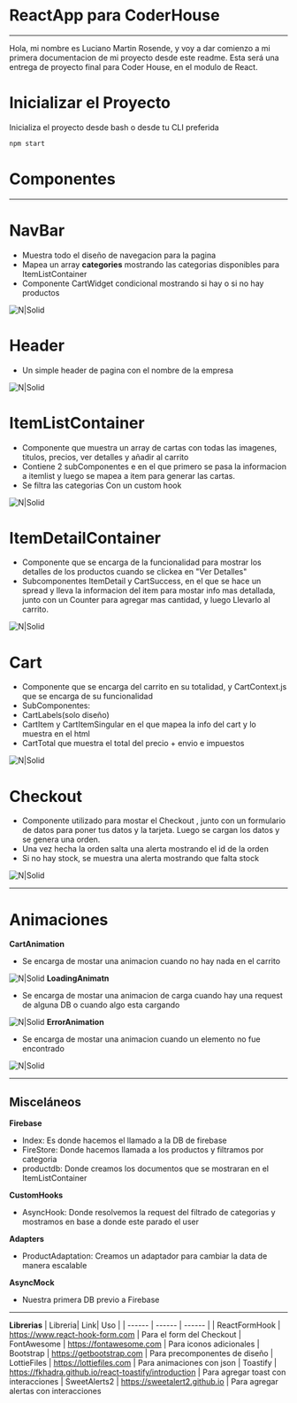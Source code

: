 # ReactApp para CoderHouse
---------
Hola, mi nombre es Luciano Martin Rosende, y voy a dar comienzo a mi primera documentacion de mi proyecto desde este readme. Esta será una entrega de proyecto final para Coder House, en el modulo de React.
# Inicializar el Proyecto

Inicializa el proyecto desde bash o desde tu CLI preferida
```sh
npm start
```

# Componentes
-------

# NavBar
- Muestra todo el diseño de navegacion para la pagina
- Mapea un array **categories** mostrando las categorias disponibles para ItemListContainer
- Componente CartWidget condicional mostrando si hay o si no hay productos

![N|Solid](https://i.imgur.com/SEPMNjw.png)

# Header
- Un simple header de pagina con el nombre de la empresa

![N|Solid](https://i.imgur.com/vIOMtxc.png)

# ItemListContainer
- Componente que muestra un array de cartas con todas las imagenes, titulos, precios, ver detalles y añadir al carrito
- Contiene 2 subComponentes <ItemList> e <Item> en el que primero se pasa la informacion a itemlist y luego se mapea a item para generar las cartas.
- Se filtra las categorias Con un custom hook

![N|Solid](https://i.imgur.com/QLe9a2A.png)
 
# ItemDetailContainer
- Componente que se encarga de la funcionalidad para mostrar los detalles de los productos cuando se clickea en "Ver Detalles"
- Subcomponentes ItemDetail y CartSuccess, en el que se hace un spread y lleva la informacion del item para mostar info mas detallada, junto con un Counter para agregar mas cantidad, y luego Llevarlo al carrito.

![N|Solid](https://i.imgur.com/B0EqtxR.png)

# Cart
- Componente que se encarga del carrito en su totalidad, y CartContext.js que se encarga de su funcionalidad
- SubComponentes:
- CartLabels(solo diseño)
- CartItem y CartItemSingular en el que mapea la info del cart y lo muestra en el html 
- CartTotal que muestra el total del precio + envio e impuestos

![N|Solid](https://i.imgur.com/8BE4nsB.png)

# Checkout
- Componente utilizado para mostar el Checkout , junto con un formulario de datos para poner tus datos y la tarjeta. Luego se cargan los datos y se genera una orden.
- Una vez hecha la orden salta una alerta mostrando el id de la orden
- Si no hay stock, se muestra una alerta mostrando que falta stock

![N|Solid](https://i.imgur.com/B0im05O.png)

-------------
# Animaciones
**CartAnimation**
- Se encarga de mostar una animacion cuando no hay nada en el carrito

![N|Solid](https://i.imgur.com/BviQtRd.png)
**LoadingAnimatn**
- Se encarga de mostar una animacion de carga cuando hay una request de alguna DB o cuando algo esta cargando

![N|Solid](https://i.imgur.com/jLEVJyM.png)
**ErrorAnimation**
- Se encarga de mostar una animacion cuando un elemento no fue encontrado

![N|Solid](https://i.imgur.com/dqLEYst.png)

------
## Misceláneos
**Firebase**
- Index: Es donde hacemos el llamado a la DB de firebase
- FireStore: Donde hacemos llamada a los productos y filtramos por categoria
- productdb: Donde creamos los documentos que se mostraran en el ItemListContainer

**CustomHooks**
- AsyncHook: Donde resolvemos la request del filtrado de categorias y mostramos en base a donde este parado el user

**Adapters**
- ProductAdaptation: Creamos un adaptador para cambiar la data de manera escalable

**AsyncMock**
- Nuestra primera DB previo a Firebase

----
**Librerias**
| Libreria| Link| Uso |
| ------ | ------ | ------ |
| ReactFormHook | https://www.react-hook-form.com | Para el form del Checkout
| FontAwesome | https://fontawesome.com | Para iconos adicionales
| Bootstrap | https://getbootstrap.com | Para precomponentes de diseño
| LottieFiles | https://lottiefiles.com | Para animaciones con json
| Toastify | https://fkhadra.github.io/react-toastify/introduction | Para agregar toast con interacciones
| SweetAlerts2 | https://sweetalert2.github.io | Para agregar alertas con interacciones